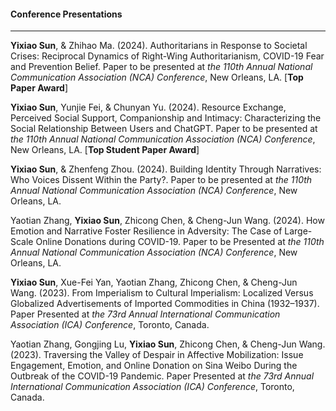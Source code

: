 #### **Conference Presentations**

---

**Yixiao Sun**, & Zhihao Ma. (2024). Authoritarians in Response to Societal Crises: Reciprocal Dynamics of Right-Wing Authoritarianism, COVID-19 Fear and Prevention Belief. Paper to be presented at _the 110th Annual National Communication Association (NCA) Conference_, New Orleans, LA. [**Top Paper Award**]

**Yixiao Sun**, Yunjie Fei, & Chunyan Yu. (2024). Resource Exchange, Perceived Social Support, Companionship and Intimacy: Characterizing the Social Relationship Between Users and ChatGPT. Paper to be presented at _the 110th Annual National Communication Association (NCA) Conference_, New Orleans, LA. [**Top Student Paper Award**]

**Yixiao Sun**, & Zhenfeng Zhou. (2024). Building Identity Through Narratives: Who Voices Dissent Within the Party?. Paper to be presented at _the 110th Annual National Communication Association (NCA) Conference_, New Orleans, LA.

Yaotian Zhang, **Yixiao Sun**, Zhicong Chen, & Cheng-Jun Wang. (2024). How Emotion and Narrative Foster Resilience in Adversity: The Case of Large-Scale Online Donations during COVID-19. Paper to be Presented at _the 110th Annual National Communication Association (NCA) Conference_, New Orleans, LA.
    
**Yixiao Sun**, Xue-Fei Yan, Yaotian Zhang, Zhicong Chen, & Cheng-Jun Wang. (2023). From Imperialism to Cultural Imperialism: Localized Versus Globalized Advertisements of Imported Commodities in China (1932–1937). Paper Presented at _the 73rd Annual International Communication Association (ICA) Conference_, Toronto, Canada.

Yaotian Zhang, Gongjing Lu, **Yixiao Sun**, Zhicong Chen, & Cheng-Jun Wang. (2023). Traversing the Valley of Despair in Affective Mobilization: Issue Engagement, Emotion, and Online Donation on Sina Weibo During the Outbreak of the COVID-19 Pandemic. Paper Presented at _the 73rd Annual International Communication Association (ICA) Conference_, Toronto, Canada.
